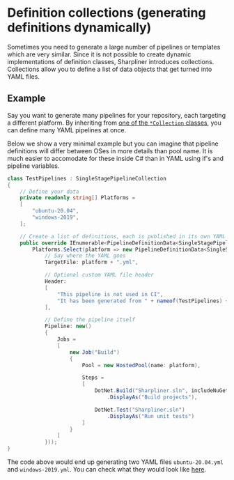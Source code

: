 # Definition collections (generating definitions dynamically)

Sometimes you need to generate a large number of pipelines or templates which are very similar.
Since it is not possible to create dynamic implementations of definition classes, Sharpliner introduces collections.
Collections allow you to define a list of data objects that get turned into YAML files.

## Example

Say you want to generate many pipelines for your repository, each targeting a different platform.
By inheriting from [one of the `*Collection` classes](https://github.com/sharpliner/sharpliner/blob/main/src/Sharpliner/AzureDevOps/PublicDefinitions.cs), you can define many YAML pipelines at once.

Below we show a very minimal example but you can imagine that pipeline definitions will differ between OSes in more details than pool name.
It is much easier to accomodate for these inside C# than in YAML using if's and pipeline variables.

```csharp
class TestPipelines : SingleStagePipelineCollection
{
    // Define your data
    private readonly string[] Platforms =
    [
        "ubuntu-20.04",
        "windows-2019",
    ];

    // Create a list of definitions, each is published in its own YAML file
    public override IEnumerable<PipelineDefinitionData<SingleStagePipeline>> Pipelines =>
        Platforms.Select(platform => new PipelineDefinitionData<SingleStagePipeline>(
            // Say where the YAML goes
            TargetFile: platform + ".yml",

            // Optional custom YAML file header
            Header:
            [
                "This pipeline is not used in CI",
                "It has been generated from " + nameof(TestPipelines) + ".cs for E2E test purposes",
            ],

            // Define the pipeline itself
            Pipeline: new()
            {
                Jobs =
                [
                    new Job("Build")
                    {
                        Pool = new HostedPool(name: platform),

                        Steps =
                        [
                            DotNet.Build("Sharpliner.sln", includeNuGetOrg: true)
                                .DisplayAs("Build projects"),

                            DotNet.Test("Sharpliner.sln")
                                .DisplayAs("Run unit tests")
                        ]
                    }
                ]
            }));
}
```

The code above would end up generating two YAML files `ubuntu-20.04.yml` and `windows-2019.yml`.
You can check what they would look like [here](https://github.com/sharpliner/sharpliner/tree/main/eng/pipelines/test).
